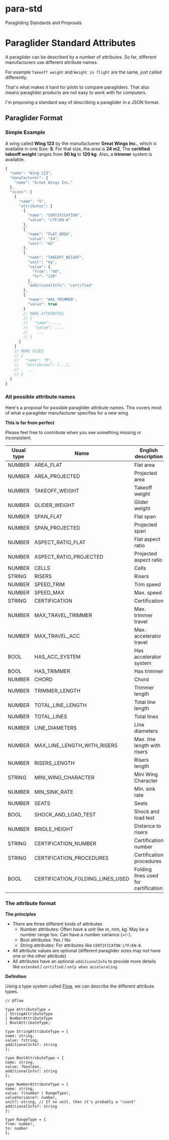# para-std

Paragliding Standards and Proposals

# Paraglider Standard Attributes

A paraglider can be described by a number of attributes. So far, different manufacturers use different attribute names.

For example `Takeoff weight` and `Weight in flight` are the same, just called differently.

That's what makes it hard for pilots to compare paragliders.
That also means paraglider products are not easy to work with for computers.

I'm proposing a standard way of describing a paraglider in a JSON format.

## Paraglider Format

### Simple Example

A wing called **Wing 123** by the manufactuerer **Great Wings Inc.**, which is available in one Size:
**S**.
For that size, the area is **24 m2**, The **certified takeoff weight** ranges from **90 kg** to **120 kg**.
Also, a **trimmer** system is available.

```javascript
{
  "name": "Wing 123",
  "manufacturer": {
    "name": "Great Wings Inc."
  },
  "sizes": [
    {
      "name": "S",
      "attributes": [
        {
          "name": "CERTIFICATION",
          "value": "LTF/EN-A"
        },
        {
          "name": "FLAT_AREA",
          "value": "24",
          "unit": "m2"
        },
        {
          "name": "TAKEOFF_WEIGHT",
          "unit": "kg",
          "value": {
            "from": "90",
            "to": "120"
          },
          "additionalInfo": "certified"
        },
        {
          "name": "HAS_TRIMMER",
          "value": true
        }
        // MORE ATTRIBUTES
        // {
        //   "name": ...,
        //   "value": ...,
        //    ...
        // }
      ]
    }
    // MORE SIZES
    // {
    //   "name": "M",
    //   "attributes": [...],
    //    ...
    // }
  ]
}
```

### All possible attribute names

Here's a proposal for possible paraglider attribute names. This covers most of what a paraglider manufacturer specifies for a new wing.

**This is far from perfect**

Please feel free to contribute when you see something missing or inconsistent.

| Usual type | Name                             | English description                  |
| ---------- | -------------------------------- | ------------------------------------ |
| NUMBER     | AREA_FLAT                        | Flat area                            |
| NUMBER     | AREA_PROJECTED                   | Projected area                       |
| NUMBER     | TAKEOFF_WEIGHT                   | Takeoff weight                       |
| NUMBER     | GLIDER_WEIGHT                    | Glider weight                        |
| NUMBER     | SPAN_FLAT                        | Flat span                            |
| NUMBER     | SPAN_PROJECTED                   | Projected span                       |
| NUMBER     | ASPECT_RATIO_FLAT                | Flat aspect ratio                    |
| NUMBER     | ASPECT_RATIO_PROJECTED           | Projected aspect ratio               |
| NUMBER     | CELLS                            | Cells                                |
| STRING     | RISERS                           | Risers                               |
| NUMBER     | SPEED_TRIM                       | Trim speed                           |
| NUMBER     | SPEED_MAX                        | Max. speed                           |
| STRING     | CERTIFICATION                    | Certification                        |
| NUMBER     | MAX_TRAVEL_TRIMMER               | Max. trimmer travel                  |
| NUMBER     | MAX_TRAVEL_ACC                   | Max. accelerator travel              |
| BOOL       | HAS_ACC_SYSTEM                   | Has accelerator system               |
| BOOL       | HAS_TRIMMER                      | Has trimmer                          |
| NUMBER     | CHORD                            | Chord                                |
| NUMBER     | TRIMMER_LENGTH                   | Trimmer length                       |
| NUMBER     | TOTAL_LINE_LENGTH                | Total line length                    |
| NUMBER     | TOTAL_LINES                      | Total lines                          |
| NUMBER     | LINE_DIAMETERS                   | Line diameters                       |
| NUMBER     | MAX_LINE_LENGTH_WITH_RISERS      | Max. line length with risers         |
| NUMBER     | RISERS_LENGTH                    | Risers length                        |
| STRING     | MINI_WING_CHARACTER              | Mini Wing Character                  |
| NUMBER     | MIN_SINK_RATE                    | Min. sink rate                       |
| NUMBER     | SEATS                            | Seats                                |
| BOOL       | SHOCK_AND_LOAD_TEST              | Shock and load test                  |
| NUMBER     | BRIDLE_HEIGHT                    | Distance to risers                   |
| STRING     | CERTIFICATION_NUMBER             | Certification number                 |
| STRING     | CERTIFICATION_PROCEDURES         | Certification procedures             |
| BOOL       | CERTIFICATION_FOLDING_LINES_USED | Folding lines used for certification |

### The attribute format

**The principles**

* There are three different kinds of attributes
  * Number attributes: Often have a unit like _m_, _mm_, _kg_. May be a number range too. Can have a number variance (+/-).
  * Bool attributes: Yes / No
  * String attributes: For attributes like `CERTIFICATON`: `LTF/EN-B`.
* All attribute values are optional (different paraglider sizes may not have one or the other attribute)
* All attributes have an optional `additionalInfo` to provide more details like `extended` / `certified` / `only when accelerating`.

**Definition**

Using a type system called [Flow](https://flow.org/en/), we can describe the different attribute types.

```
// @flow

type AttributeType =
| StringAttributeType
| NumberAttributeType
| BoolAttributeType;

type StringAttributeType = {
name: string,
value: ?string,
additionalInfo?: string
};

type BoolAttributeType = {
name: string,
value: ?boolean,
additionalInfo?: string
};

type NumberAttributeType = {
name: string,
value: ?(number | RangeType),
valueVariance?: number,
unit?: string, // If no unit, then it's probably a "count"
additionalInfo?: string
};

type RangeType = {
from: number,
to: number
};
```
